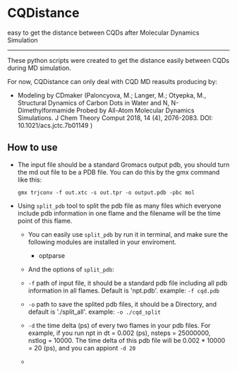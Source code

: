 # CQDistance

 easy to get the distance between CQDs after Molecular Dynamics Simulation 



---

These python scripts were created to get the distance easily between CQDs during MD simulation.

For now,  CQDistance can only deal with CQD MD reasults producing by:

- Modeling by CDmaker (Paloncyova, M.;  Langer, M.; Otyepka, M., Structural Dynamics of Carbon Dots in Water and N, N-Dimethylformamide Probed by All-Atom Molecular Dynamics Simulations. J Chem Theory Comput 2018, 14 (4), 2076-2083. DOI: 10.1021/acs.jctc.7b01149 )

## How to use

- The input file should be a standard Gromacs output pdb, you should turn the md out file to be a PDB file. You can do this by the gmx command like this:
  
  `gmx trjconv -f out.xtc -s out.tpr -o output.pdb -pbc mol`

- Using `split_pdb` tool to split the pdb file as many files which everyone include pdb information in one flame and the filename will be the time point of this flame.
  
  - You can easily use `split_pdb` by run it in terminal, and make sure the following modules are installed in your enviroment.
    
    - optparse
  
  -  And the options of `split_pdb`:
    
    - `-f` path of input file, it should be a standard pdb file including all pdb information in all flames. Default is 'npt.pdb'. example: `-f cqd.pdb`
    
    - `-o` path to save the splited pdb files, it should be a Directory, and default is './split_all'. example: `-o ./cqd_split`
    
    - `-d` the time delta (ps) of every two flames in your pdb files. For example, if you run npt in dt = 0.002 (ps), nsteps = 25000000, nstlog = 10000. The time delta of this pdb file will be 0.002 * 10000 = 20 (ps), and you can appiont `-d 20`
  
  - 
